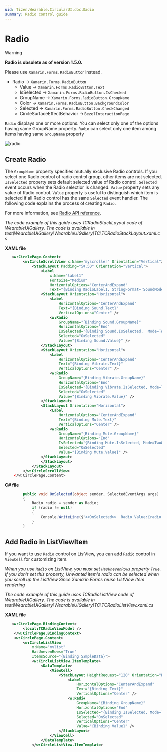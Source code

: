 ```yaml
---
uid: Tizen.Wearable.CircularUI.doc.Radio
summary: Radio control guide
---
```


# Radio

> [!WARNING]
> **Radio is obsolete as of version 1.5.0.**
>
> Please use `Xamarin.Forms.RadioButton` instead.
>
> - Radio → `Xamarin.Forms.RadioButton`
>    - Value → `Xamarin.Forms.RadioButton.Text`
>    - IsSelected → `Xamarin.Forms.RadioButton.IsChecked`
>    - GroupName → `Xamarin.Forms.RadioButton.GroupName`
>    - Color → `Xamarin.Forms.RadioButton.BackgroundColor`
>    - Selected → `Xamarin.Forms.RadioButton.CheckChanged`
>    - CircleSurfaceEffectBehavior → `BezelInteractionPage`

`Radio` displays one or more options. You can select only one of the options having same GroupName property.
`Radio` can select only one item among items having same `GroupName` property.

![radio](data/radio.png)

## Create Radio

The `GroupName` property specifies mutually exclusive Radio controls. If you select one Radio control of radio control group, other items are not selected.
`IsSelected` property sets default selected value of Radio control. `Selected` event occurs when the Radio selection is changed.
`Value` property sets any value of Radio control. `Value` property is useful to distinguish which item is selected if all Radio control has the same `Selected` event handler.
The following code explains the process of creating `Radio`.

For more information, see [Radio  API reference](https://samsung.github.io/Tizen.CircularUI/api/Tizen.Wearable.CircularUI.Forms.Radio.html).

_The code example of this guide uses TCRadioStackLayout code of WearableUIGallery. The code is available in test\WearableUIGallery\WearableUIGallery\TC\TCRadioStackLayout.xaml.cs_

**XAML file**

```xml
   <w:CirclePage.Content>
        <w:CircleScrollView x:Name="myscroller" Orientation="Vertical">
            <StackLayout Padding="50,50" Orientation="Vertical">
                <Label
                    x:Name="label1"
                    FontSize="Medium"
                    HorizontalOptions="CenterAndExpand"
                    Text="{Binding RadioLabel1, StringFormat='SoundMode:{0}'}"/>
                <StackLayout Orientation="Horizontal">
                    <Label
                        HorizontalOptions="CenterAndExpand"
                        Text="{Binding Sound.Text}"
                        VerticalOptions="Center" />
                    <w:Radio
                        GroupName="{Binding Sound.GroupName}"
                        HorizontalOptions="End"
                        IsSelected="{Binding Sound.IsSelected,  Mode=TwoWay}"
                        Selected="OnSelected"
                        Value="{Binding Sound.Value}" />
                </StackLayout>
                <StackLayout Orientation="Horizontal">
                    <Label
                        HorizontalOptions="CenterAndExpand"
                        Text="{Binding Vibrate.Text}"
                        VerticalOptions="Center" />
                    <w:Radio
                        GroupName="{Binding Vibrate.GroupName}"
                        HorizontalOptions="End"
                        IsSelected="{Binding Vibrate.IsSelected, Mode=TwoWay}"
                        Selected="OnSelected"
                        Value="{Binding Vibrate.Value}" />
                </StackLayout>
                <StackLayout Orientation="Horizontal">
                    <Label
                        HorizontalOptions="CenterAndExpand"
                        Text="{Binding Mute.Text}"
                        VerticalOptions="Center" />
                    <w:Radio
                        GroupName="{Binding Mute.GroupName}"
                        HorizontalOptions="End"
                        IsSelected="{Binding Mute.IsSelected, Mode=TwoWay}"
                        Selected="OnSelected"
                        Value="{Binding Mute.Value}" />
                </StackLayout>
                </StackLayout>
            </StackLayout>
        </w:CircleScrollView>
    </w:CirclePage.Content>
```

**C# file**
```cs
        public void OnSelected(object sender, SelectedEventArgs args)
        {
            Radio radio = sender as Radio;
            if (radio != null)
            {
                Console.WriteLine($"<<OnSelected>>  Radio Value:{radio.Value}, GroupName:{radio.GroupName}, IsSelected:{radio.IsSelected}");
            }
        }
```

## Add Radio in ListViewItem
If you want to use `Radio` control on ListView, you can add `Radio` control in `ViewCell` for customizing item.

*When you use `Radio` on  ListView, you must set `HasUnevenRows` property `True`. If you don't set this property, Unwanted item's radio can be selected when you scroll up the ListView Since Xamarin.Forms reuse ListView Item rendering*

_The code example of this guide uses TCRadioListView code of WearableUIGallery. The code is available in test\WearableUIGallery\WearableUIGallery\TC\TCRadioListView.xaml.cs_

**XAML file**
```xml
   <w:CirclePage.BindingContext>
        <local:TCRadioViewModel />
    </w:CirclePage.BindingContext>
    <w:CirclePage.Content>
        <w:CircleListView
            x:Name="mylist"
            HasUnevenRows="True"
            ItemsSource="{Binding SampleData}">
            <w:CircleListView.ItemTemplate>
                <DataTemplate>
                    <ViewCell>
                        <StackLayout HeightRequest="120" Orientation="Horizontal">
                            <Label
                                HorizontalOptions="CenterAndExpand"
                                Text="{Binding Text}"
                                VerticalOptions="Center" />
                            <w:Radio
                                GroupName="{Binding GroupName}"
                                HorizontalOptions="End"
                                IsSelected="{Binding IsSelected, Mode=TwoWay}"
                                Selected="OnSelected"
                                VerticalOptions="Center"
                                Value="{Binding Value}" />
                        </StackLayout>
                    </ViewCell>
                </DataTemplate>
            </w:CircleListView.ItemTemplate>
```

